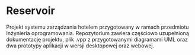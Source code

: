 # Reservoir
Projekt systemu zarządzania hotelem przygotowany w ramach przedmiotu Inżynieria oprogramowania.
Repozytorium zawiera częściowo uzupełnioną dokumentację projektu, plik .vpp z przygotowanymi diagramami UML oraz dwa prototypy aplikacji w wersji desktopowej oraz webowej.
